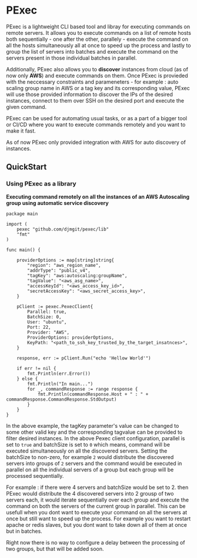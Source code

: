 # PExec

PExec is a lightweight CLI based tool and libray for executing commands on remote servers. It allows you to execute
commands on a list of remote hosts both sequentially - one after the other, parallely - execute the command on all the
hosts simultaneously all at once to speed up the process and lastly to group the list of servers into batches and execute
the command on the servers present in those individual batches in parallel.

Additionally, PExec also allows you to **discover**  instances from cloud (as of now only **AWS**) and execute commands on them.
Once PExec is provieded with the neccessary constraints and parameneters - for example : auto scaling group name in AWS or a tag key
and its corresponding value, PExec will use those provided information to discover the IPs of the desired instances, connect to
them over SSH on the desired port and execute the given command.

PExec can be used for automating usual tasks, or as a part of a bigger tool or CI/CD where you want to execute commands remotely
and you want to make it fast.

As of now PExec only provided integration with AWS for auto discovery of instances.

## QuickStart

### Using PExec as a library

**Executing command remotely on all the instances of an AWS Autoscaling group using automatic service discovery**

```
package main

import (
	pexec "github.com/djmgit/pexec/lib"
	"fmt"
)

func main() {

	providerOptions := map[string]string{
		"region": "aws_region_name",
		"addrType": "public_v4",
		"tagKey": "aws:autoscaling:groupName",
		"tagValue": "<aws_asg_name>",
		"accessKeyId": "<aws_access_key_id>",
		"secretAccessKey": "<aws_secret_access_key>",
	}

	pClient := pexec.PexecClient{
		Parallel: true,
		BatchSize: 0,
		User: "ubuntu",
		Port: 22,
		Provider: "AWS",
		ProviderOptions: providerOptions,
		KeyPath: "<path_to_ssh_key_trusted_by_the_target_insatnces>",
	}

	response, err := pClient.Run("echo 'Hellow World'")

	if err != nil {
		fmt.Println(err.Error())
	} else {
		fmt.Println("In main...")
		for _, commandResponse := range response {
			fmt.Println(commandResponse.Host + " : " + commandResponse.CommandResponse.StdOutput)
		}
	}
}

```

In the above example, the tagKey parameter's value can be changed to some other valid key and the corresponding tagvalue can be provided
to filter desired instances.
In the above Pexec client configuration, parallel is set to ```true``` and batchSize is set to ```0``` which means, command will be executed
simultaneously on all the discovered servers. Setting the batchSize to non-zero, for example ```2``` would distribute the discovered servers
into groups of ```2``` servers and the command would be executed in parallel on all the individual servers of a group but each group will be processed
sequentially.

For example : if there were 4 servers and batchSize would be set to 2. then PExec would distribute the 4 discovered servers into 2 grousp of two
servers each, it would iterate sequentially over each group and execute the command on both the servers of the current group in parallel.
This can be usefull when you dont want to execute your command on all the servers at once but still want to speed up the process. For example you
want to restart apache or redis slaves, but you dont want to take down all of them at once but in batches.

Right now there is no way to configure a delay between the processing of two groups, but that will be added soon.


